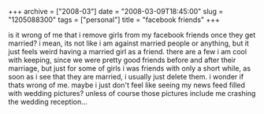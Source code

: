+++
archive = ["2008-03"]
date = "2008-03-09T18:45:00"
slug = "1205088300"
tags = ["personal"]
title = "facebook friends"
+++

is it wrong of me that i remove girls from my facebook friends once they
get married? i mean, its not like i am against married people or anything,
but it just feels weird having a married girl as a friend. there are a few
i am cool with keeping, since we were pretty good friends before and after
their marriage, but just for some of girls i was friends with only a short
while, as soon as i see that they are married, i usually just delete them.
i wonder if thats wrong of me. maybe i just don't feel like seeing my news
feed filled with wedding pictures? unless of course those pictures include
me crashing the wedding reception...

